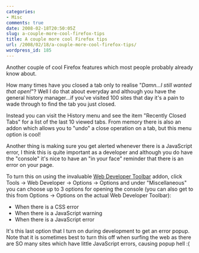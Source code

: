 ```yaml
---
categories:
- Misc
comments: true
date: 2008-02-18T20:50:05Z
slug: a-couple-more-cool-firefox-tips
title: A couple more cool Firefox tips
url: /2008/02/18/a-couple-more-cool-firefox-tips/
wordpress_id: 185
---
```


Another couple of cool Firefox features which most people probably already know about.

How many times have you closed a tab only to realise "_Damn...I still wanted that open!_"? Well I do that about everyday and although you have the general history manager...if you've visited 100 sites that day it's a pain to wade through to find the tab you just closed.

Instead you can visit the History menu and see the item "Recently Closed Tabs" for a list of the last 10 viewed tabs. From memory there is also an addon which allows you to "undo" a close operation on a tab, but this menu option is cool!

Another thing is making sure you get alerted whenever there is a JavaScript error, I think this is quite important as a developer and although you do have the "console" it's nice to have an "in your face" reminder that there is an error on your page. 

To turn this on using the invaluable [Web Developer Toolbar](http://chrispederick.com/work/web-developer/) addon, click Tools -> Web Developer -> Options -> Options and under "Miscellaneous" you can choose up to 3 options for opening the console (you can also get to this from Options -> Options on the actual Web Developer Toolbar):

  * When there is a CSS error
  * When there is a JavaScript warning
  * When there is a JavaScript error

It's this last option that I turn on during development to get an error popup. Note that it is sometimes best to turn this off when surfing the web as there are SO many sites which have little JavaScript errors, causing popup hell :(
